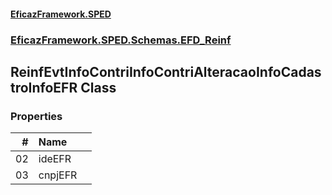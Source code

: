 #### [EficazFramework.SPED](EficazFrameworkSPED.md 'EficazFramework SPED')
### [EficazFramework.SPED.Schemas.EFD_Reinf](EficazFramework.SPED.Schemas.EFD_Reinf.md 'EficazFramework.SPED.Schemas.EFD_Reinf')

## ReinfEvtInfoContriInfoContriAlteracaoInfoCadastroInfoEFR Class
### Properties

| # | Name | |
| ---: | :--- | :--- |
| 02 | ideEFR |  |
| 03 | cnpjEFR |  |
